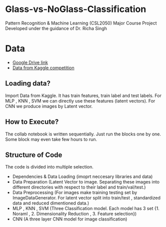 # Glass-vs-NoGlass-Classification
Pattern Recognition &amp; Machine Learning (CSL2050) Major Course Project Developed under the guidance of Dr. Richa Singh

# Data
- [Google Drive link](https://drive.google.com/drive/folders/1-3zxkbFzaMDwzBtJsi-De0nV41EqlFxc?usp=sharing)
- [Data from Kaggle competition](https://www.cs.toronto.edu/~kriz/cifar.html)

## Loading data?
Import Data from Kaggle. It has train features, train label and test labels. For MLP , KNN , SVM we can directly use these features (latent vectors). For CNN we produce images by Latent vector.

## How to Execute?
The collab notebook is written sequentially. Just run the blocks one by one. Some block may even take few hours to run.

## Structure of Code
The code is divided into multiple selection. 
- Dependencies & Data Loading (imoprt neccesary libraries and data)
- Data Preparation (Latent Vector to image. Separating these images into different directories with respect to their label and train/val/test.)
- Data Preprocessing (For images make training testing set by ImageDataGenerator. For latent vector split into train/test , standardized data and reduced dimentioned data.)
-  MLP , KNN , SVM (Three Classification model. Each model has 3 set {1. Noraml , 2. Dimensionality Reduction , 3. Feature selection})
-   CNN (A three layer CNN model for image classification)

